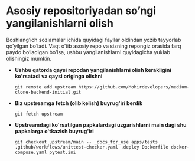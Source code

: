 # Asosiy repositoriyadan so’ngi yangilanishlarni olish

Boshlang’ich sozlamalar ichida quyidagi fayllar oldindan yozib tayyorlab qo’yilgan bo’ladi. Vaqt o’tib asosiy repo va sizning repongiz orasida farq paydo bo’ladigan bo’lsa, ushbu yangilanishlarni quyidagicha yuklab olishingiz mumkin.

- **Ushbu qatorda qaysi repodan yangilanishlarni olish kerakligini ko'rsatadi va qaysi originga olishni**
    ```
    git remote add upstream https://github.com/Mohirdevelopers/medium-clone-backend-initial.git
    ```

- **Biz upstreamga fetch (olib kelish) buyrug'iri berdik**
    ```
    git fetch upstream
    ```

- **Upstreamdagi ko'rsatilgan papkalardagi uzgarishlarni main dagi shu papkalarga o'tkazish buyrug'iri**
   ```
   git checkout upstream/main -- _docs_for_use apps/tests .github/workflows/unittest-checker.yaml .deploy Dockerfile docker-compose.yaml pytest.ini
   ```
